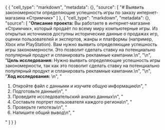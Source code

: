 {
  {
   "cell_type": "markdown",
   "metadata": {},
   "source": [
    "# Выявить закономерности определяющие успешность игры по заказу интернет-магазина «Стримчик»"
   ]
  },
  {
   "cell_type": "markdown",
   "metadata": {},
   "source": [
    "**Описание проекта:** Вы работаете в интернет-магазине «Стримчик», который продаёт по всему миру компьютерные игры. Из открытых источников доступны исторические данные о продажах игр, оценки пользователей и экспертов, жанры и платформы (например, Xbox или PlayStation). Вам нужно выявить определяющие успешность игры закономерности. Это позволит сделать ставку на потенциально популярный продукт и спланировать рекламные кампании.\n",
    "\n",
    "**Цель исследования:** Нужно выявить определяющие успешность игры закономерности, так как это позволит сделать ставку на потенциально популярный продукт и спланировать рекламные кампании.\n",
    "\n",
    "**Ход исследования:** \n",
    "<ol><li>Откройте файл с данными и изучите общую информацию\n",
    "</li><li>Подготовьте данные\n",
    "</li><li>Проведите исследовательский анализ данных\n",
    "</li><li>Составьте портрет пользователя каждого региона\n",
    "</li><li>Проверьте гипотезы\n",
    "</li><li>Напишите общий вывод\n",
    "</li></ol>"
   ]
  }
}